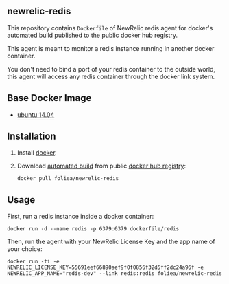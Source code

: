 ## newrelic-redis

This repository contains `Dockerfile` of NewRelic redis agent for docker's automated build
published to the public docker hub registry.

This agent is meant to monitor a redis instance running in another docker container.

You don't need to bind a port of your redis container to the outside world, this agent will
access any redis container through the docker link system.

## Base Docker Image

* [ubuntu 14.04](https://registry.hub.docker.com/_/ubuntu/)

## Installation

1. Install [docker](http://www.docker.com).

2. Download [automated build](https://registry.hub.docker.com/u/dockerfile/redis) from public 
[docker hub registry](https://registry.hub.docker.com/):

    `docker pull foliea/newrelic-redis`

## Usage

First, run a redis instance inside a docker container:

    docker run -d --name redis -p 6379:6379 dockerfile/redis

Then, run the agent with your NewRelic License Key and the app name of your choice:

    docker run -ti -e NEWRELIC_LICENSE_KEY=55691eef66890aef9f0f0856f32d5ff2dc24a96f -e NEWRELIC_APP_NAME="redis-dev" --link redis:redis foliea/newrelic-redis
